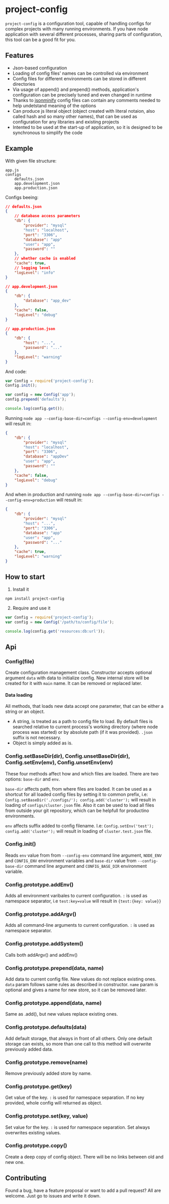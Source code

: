 project-config
==============

`project-config` is a configuration tool, capable of handling configs for complex projects with many running environments. If you have node application with several different processes, sharing parts of configuration, this tool can be a good fit for you.

## Features
- Json-based configuration
- Loading of config files' names can be controlled via environment
- Config files for different environments can be stored in different directories
- Via usage of append() and prepend() methods, application's configuration can be precisely tuned and even changed in runtime
- Thanks to [jsonminify](https://github.com/fkei/JSON.minify) config files can contain any comments needed to help undetstand meaning of the options
- Can produce js literal object (object created with literal notaion, also called hash and so many other names), that can be used as configuration for any libraries and existing projects
- Intented to be used at the start-up of application, so it is designed to be synchronous to simplify the code

## Example
With given file structure:
```
app.js
configs
    defaults.json
    app.development.json
    app.production.json
```
Configs beeing:
```json
// defaults.json
{
    // database access parameters
    "db": {
        "provider": "mysql"
        "host": "localhost",
        "port": "3306",
        "database": "app"
        "user": "app",
        "password": ""
    },
    // whether cache is enabled
    "cache": true,
    // logging level
    "logLevel": "info"
}
```
```json
// app.development.json
{
    "db": {
        "database": "app_dev"
    },
    "cache": false,
    "logLevel": "debug"
}
```
```json
// app.production.json
{
    "db": {
        "host": "...",
        "password": "..."
    },
    "logLevel": "warning"
}
```
And code:
```js
var Config = require('project-config');
Config.init();

var config = new Config('app');
config.prepend('defaults');

console.log(config.get());
```
Running `node app --config-base-dir=configs --config-env=development` will result in:
```json
{
    "db": {
        "provider": "mysql"
        "host": "localhost",
        "port": "3306",
        "database": "appDev"
        "user": "app",
        "password": ""
    },
    "cache": false,
    "logLevel": "debug"
}
```
And when in production and running `node app --config-base-dir=configs --config-env=production` will result in:
```json
{
    "db": {
        "provider": "mysql"
        "host": "...",
        "port": "3306",
        "database": "app"
        "user": "app",
        "password": "..."
    },
    "cache": true,
    "logLevel": "warning"
}
```

## How to start
1. Install it
```
npm install project-config
```

2. Require and use it
```js
var Config = require('project-config');
var config = new Config('/path/to/config/file');

console.log(config.get('resources:db:url'));
```

## Api
### Config(file)
Create configuration management class. Constructor accepts optional argument `data` with data to initialize config. New internal store will be created for it with `main` name. It can be removed or replaced later.
#### Data loading
All methods, that loads new data accept one parameter, that can be either a string or an object.

- A string, is treated as a path to config file to load. By default files is searched relative to current process's working directory (where node process was started) or by absolute path (if it was provided). `.json` suffix is not necessary.
- Object is simply added as is.

### Config.setBaseDir(dir), Config.unsetBaseDir(dir), Config.setEnv(env), Config.unsetEnv(env)
These four methods affect how and which files are loaded. There are two options: `base-dir` and `env`.

`base-dir` affects path, from where files are loaded. It can be used as a shortcut for all loaded config files by setting it to common prefix, i.e: `Config.setBaseDir('./configs/'); config.add('cluster');` will result in loading of `configs/cluster.json` file. Also it can be used to load all files from outside your git repository, which can be helpfull for productino environments.

`env` affects suffix added to config filename. I.e: `Config.setEnv('test'); config.add('cluster');` will result in loading of `cluster.test.json` file.

### Config.init()
Reads `env`  value from from `--config-env` command line argument, `NODE_ENV` and `CONFIG_ENV` environment variables and `base-dir` value from `--config-base-dir` command line argument and `CONFIG_BASE_DIR` environment variable.

### Config.prototype.addEnv()
Adds all environment varibales to current configuration.
`:` is used as namespace separator, i.e `test:key=value` will result in `{test:{key: value}}`

### Config.prototype.addArgv()
Adds all command-line arguments to current configuration. `:` is used as namespace separator.

### Config.prototype.addSystem()
Calls both addArgv() and addEnv()

### Config.prototype.prepend(data, name)
Add data to current config file. New values do not replace existing ones. `data` param follows same rules as described in constructor. `name` param is optional and gives a name for new store, so it can be removed later.

### Config.prototype.append(data, name)
Same as .add(), but new values replace existing ones.

### Config.prototype.defaults(data)
Add default storage, that always in front of all others. Only one default storage can exists, so more than one call to this method will overwrite previously added data.

### Config.prototype.remove(name)
Remove previously added store by name.

### Config.prototype.get(key)
Get value of the key. `:` is used for namespace separation. If no key provided, whole config will returned as object.

### Config.prototype.set(key, value)
Set value for the key. `:` is used for namespace separation. Set always overwrites existing values.

### Config.prototype.copy()
Create a deep copy of config object. There will be no links between old and new one.

## Contributing
Found a bug, have a feature proposal or want to add a pull request? All are welcome. Just go to issues and write it down.